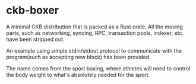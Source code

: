ckb-boxer
=========

A minimal CKB distribution that is packed as a Rust crate. All the moving parts, such as networking, syncing, RPC, transaction pools, indexer, etc. have been stripped out.

An example using simple stdin/stdout protocol to communicate with the program(such as accepting new block) has been provided.

The name comes from the sport boxing, where athletes will need to control the body weight to what's absolutely needed for the sport.
